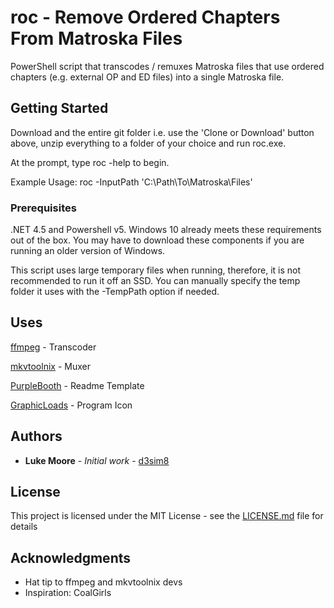 # roc - Remove Ordered Chapters From Matroska Files

PowerShell script that transcodes / remuxes Matroska files that use ordered chapters (e.g. external OP and ED files) into a single Matroska file.

## Getting Started

Download and the entire git folder i.e. use the 'Clone or Download' button above, unzip everything to a folder of your choice and run roc.exe.

At the prompt, type roc -help to begin.

Example Usage: roc -InputPath 'C:\Path\To\Matroska\Files\'

### Prerequisites

.NET 4.5 and Powershell v5. Windows 10 already meets these requirements out of the box. You may have to download these components if you are running an older version of Windows.

This script uses large temporary files when running, therefore, it is not recommended to run it off an SSD. You can manually specify the temp folder it uses with the -TempPath option if needed.

## Uses
[ffmpeg](https://www.ffmpeg.org/) - Transcoder

[mkvtoolnix](https://mkvtoolnix.download/index.html) - Muxer

[PurpleBooth](https://github.com/PurpleBooth) - Readme Template

[GraphicLoads](http://graphicloads.com/) - Program Icon

## Authors

* **Luke Moore** - *Initial work* - [d3sim8](https://github.com/lukemoore66)

## License

This project is licensed under the MIT License - see the [LICENSE.md](/res/LICENSE.md) file for details

## Acknowledgments

* Hat tip to ffmpeg and mkvtoolnix devs
* Inspiration: CoalGirls


